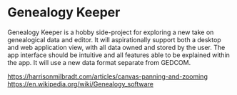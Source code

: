 # Genealogy Keeper

Genealogy Keeper is a hobby side-project for exploring a new take on genealogical data and editor. It will aspirationally support both a desktop and web application view, with all data owned and stored by the user. The app interface should be intuitive and all features able to be explained within the app. It will use a new data format separate from GEDCOM.

https://harrisonmilbradt.com/articles/canvas-panning-and-zooming
https://en.wikipedia.org/wiki/Genealogy_software
